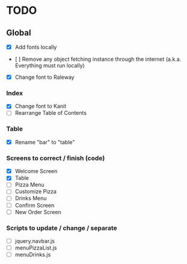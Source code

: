 # TODO

## Global
* [x] Add fonts locally
* [ ] Remove any object fetching instance through the internet (a.k.a. Everything must run locally)
* [X] Change font to Raleway

### Index
* [X] Change font to Kanit
* [ ] Rearrange Table of Contents

### Table
* [x] Rename "bar" to "table"

### Screens to correct / finish (code)
* [x] Welcome Screen
* [x] Table
* [ ] Pizza Menu
* [ ] Customize Pizza
* [ ] Drinks Menu
* [ ] Confirm Screen
* [ ] New Order Screen

### Scripts to update / change / separate
* [ ] jquery.navbar.js
* [ ] menuPizzaList.js
* [ ] menuDrinks.js
